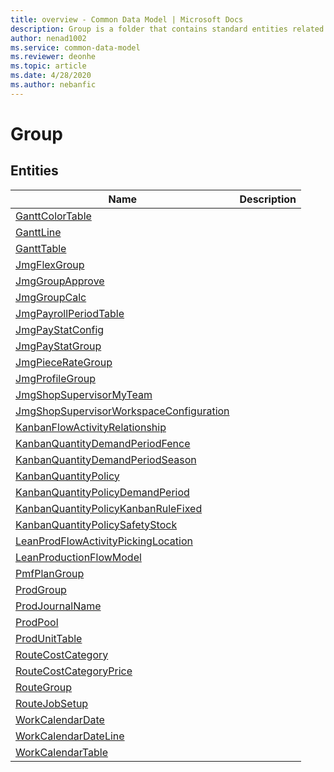 ```yaml
---
title: overview - Common Data Model | Microsoft Docs
description: Group is a folder that contains standard entities related to the Common Data Model.
author: nenad1002
ms.service: common-data-model
ms.reviewer: deonhe
ms.topic: article
ms.date: 4/28/2020
ms.author: nebanfic
---
```


# Group


## Entities

|Name|Description|
|---|---|
|[GanttColorTable](GanttColorTable.md)||
|[GanttLine](GanttLine.md)||
|[GanttTable](GanttTable.md)||
|[JmgFlexGroup](JmgFlexGroup.md)||
|[JmgGroupApprove](JmgGroupApprove.md)||
|[JmgGroupCalc](JmgGroupCalc.md)||
|[JmgPayrollPeriodTable](JmgPayrollPeriodTable.md)||
|[JmgPayStatConfig](JmgPayStatConfig.md)||
|[JmgPayStatGroup](JmgPayStatGroup.md)||
|[JmgPieceRateGroup](JmgPieceRateGroup.md)||
|[JmgProfileGroup](JmgProfileGroup.md)||
|[JmgShopSupervisorMyTeam](JmgShopSupervisorMyTeam.md)||
|[JmgShopSupervisorWorkspaceConfiguration](JmgShopSupervisorWorkspaceConfiguration.md)||
|[KanbanFlowActivityRelationship](KanbanFlowActivityRelationship.md)||
|[KanbanQuantityDemandPeriodFence](KanbanQuantityDemandPeriodFence.md)||
|[KanbanQuantityDemandPeriodSeason](KanbanQuantityDemandPeriodSeason.md)||
|[KanbanQuantityPolicy](KanbanQuantityPolicy.md)||
|[KanbanQuantityPolicyDemandPeriod](KanbanQuantityPolicyDemandPeriod.md)||
|[KanbanQuantityPolicyKanbanRuleFixed](KanbanQuantityPolicyKanbanRuleFixed.md)||
|[KanbanQuantityPolicySafetyStock](KanbanQuantityPolicySafetyStock.md)||
|[LeanProdFlowActivityPickingLocation](LeanProdFlowActivityPickingLocation.md)||
|[LeanProductionFlowModel](LeanProductionFlowModel.md)||
|[PmfPlanGroup](PmfPlanGroup.md)||
|[ProdGroup](ProdGroup.md)||
|[ProdJournalName](ProdJournalName.md)||
|[ProdPool](ProdPool.md)||
|[ProdUnitTable](ProdUnitTable.md)||
|[RouteCostCategory](RouteCostCategory.md)||
|[RouteCostCategoryPrice](RouteCostCategoryPrice.md)||
|[RouteGroup](RouteGroup.md)||
|[RouteJobSetup](RouteJobSetup.md)||
|[WorkCalendarDate](WorkCalendarDate.md)||
|[WorkCalendarDateLine](WorkCalendarDateLine.md)||
|[WorkCalendarTable](WorkCalendarTable.md)||
